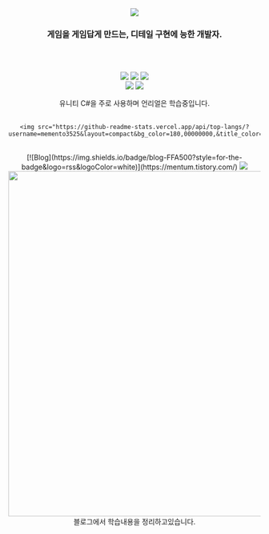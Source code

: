 <div align= "center">
    <img src="https://capsule-render.vercel.app/api?type=waving&color=auto&height=180&text=We%20want%20this%20to%20be%20good.&animation=fadeIn&fontColor=ffffff&fontSize=60" />
</div>
<div align= "center"> 

    
<h3>게임을 게임답게 만드는, 디테일 구현에 능한 개발자.</h3> <br>

    
</div>  <br> 

<div align= "center"> 
    <p>
      <img src="https://img.shields.io/badge/C%23-green?style=flat-square&logo=C Sharp&logoColor=white">
      <img src="https://img.shields.io/badge/C++-blue?style=flat-square&logo=C%2B%2B&logoColor=white">
      <img src="https://img.shields.io/badge/C-informational?style=flat-square&logo=C&logoColor=white">
      <br>
       <img src="https://img.shields.io/badge/Unity-000000?style=flat-square&logo=Unity&logoColor=white">
       <img src="https://img.shields.io/badge/Unreal Engine-000000?style=flat-square&logo=Unreal Engine&logoColor=white">
    </p>
    유니티 C#을 주로 사용하며 언리얼은 학습중입니다.<br>
</div>
<br>

<div align= "center"> 
    
    <img src="https://github-readme-stats.vercel.app/api/top-langs/?username=memento3525&layout=compact&bg_color=180,00000000,&title_color=000000&text_color=000000"/> 
</div> 

<br>


<div align= "center"> 
    [![Blog](https://img.shields.io/badge/blog-FFA500?style=for-the-badge&logo=rss&logoColor=white)](https://mentum.tistory.com/)
    <a href=https://mentum.tistory.com/> <img src="https://img.shields.io/badge/Tistory-Blog-orange?style=flat-squarelink=https://mentum.tistory.com/"> </a><br>
    <a href=https://mentum.tistory.com/><img width = "689" src="https://github.com/user-attachments/assets/5f1d2183-b4fe-472e-ab5a-db5d711c39f4"> </a><br>
    블로그에서 학습내용을 정리하고있습니다.
</div> 
